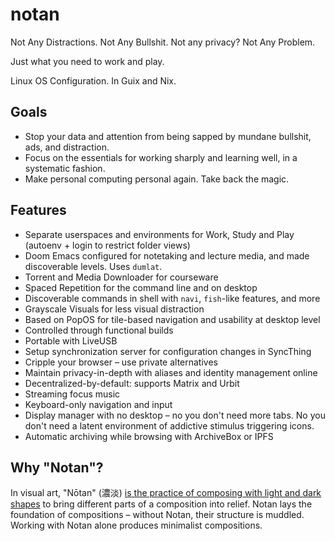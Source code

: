 # notan

Not Any Distractions. Not Any Bullshit. Not any privacy? Not Any Problem. 

Just what you need to work and play.

Linux OS Configuration. In Guix and Nix.

## Goals

* Stop your data and attention from being sapped by mundane bullshit, ads, and distraction.
* Focus on the essentials for working sharply and learning well, in a systematic fashion.
* Make personal computing personal again. Take back the magic.

## Features

* Separate userspaces and environments for Work, Study and Play (autoenv + login to restrict folder views)
* Doom Emacs configured for notetaking and lecture media, and made discoverable levels. Uses `dumlat`.
* Torrent and Media Downloader for courseware
* Spaced Repetition for the command line and on desktop
* Discoverable commands in shell with `navi`, `fish`-like features, and more
* Grayscale Visuals for less visual distraction
* Based on PopOS for tile-based navigation and usability at desktop level
* Controlled through functional builds
* Portable with LiveUSB
* Setup synchronization server for configuration changes in SyncThing
* Cripple your browser – use private alternatives
* Maintain privacy-in-depth with aliases and identity management online
* Decentralized-by-default: supports Matrix and Urbit
* Streaming focus music
* Keyboard-only navigation and input
* Display manager with no desktop – no you don't need more tabs. No you don't need a latent environment of addictive stimulus triggering icons.
* Automatic archiving while browsing with ArchiveBox or IPFS

## Why "Notan"?

In visual art, "Nōtan" (濃淡) [is the practice of composing with light and dark shapes](https://en.wikipedia.org/wiki/Notan) to bring different parts of a composition into relief. Notan lays the foundation of compositions – without Notan, their structure is muddled. Working with Notan alone produces minimalist compositions.
